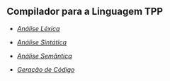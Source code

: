 ## Compilador para a Linguagem TPP
  
<ul class="htmlelt">
 <li><dfn><a href="https://github.com/euEmica/BCC36B-Compilador-TPP/blob/main/relatorio" title="HTML/Análise Léxica">Análise Léxica</a></dfn></a></li>
</ul>

<ul class="htmlelt">
 <li><dfn><a href="https://github.com/euEmica/BCC36B-Compilador-TPP/blob/main/relatorio" title="HTML/Análise Léxica">Análise Sintática</a></dfn></a></li>
</ul>

<ul class="htmlelt">
 <li><dfn><a href="https://github.com/euEmica/BCC36B-Compilador-TPP/blob/main/relatorio" title="HTML/Análise Léxica">Análise Semântica</a></dfn></a></li>
</ul>

<ul class="htmlelt">
 <li><dfn><a href="https://github.com/euEmica/BCC36B-Compilador-TPP/blob/main/relatorio" title="HTML/Análise Léxica">Geração de Código</a></dfn></a></li>
</ul>
